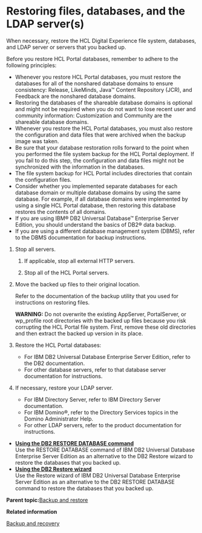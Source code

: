 # Restoring files, databases, and the LDAP server\(s\)

When necessary, restore the HCL Digital Experience file system, databases, and LDAP server or servers that you backed up.

Before you restore HCL Portal databases, remember to adhere to the following principles:

-   Whenever you restore HCL Portal databases, you must restore the databases for all of the nonshared database domains to ensure consistency: Release, LikeMinds, Java™ Content Repository \(JCR\), and Feedback are the nonshared database domains.
-   Restoring the databases of the shareable database domains is optional and might not be required when you do not want to lose recent user and community information: Customization and Community are the shareable database domains.
-   Whenever you restore the HCL Portal databases, you must also restore the configuration and data files that were archived when the backup image was taken.
-   Be sure that your database restoration rolls forward to the point when you performed the file system backup for the HCL Portal deployment. If you fail to do this step, the configuration and data files might not be synchronized with the information in the databases.
-   The file system backup for HCL Portal includes directories that contain the configuration files.
-   Consider whether you implemented separate databases for each database domain or multiple database domains by using the same database. For example, if all database domains were implemented by using a single HCL Portal database, then restoring this database restores the contents of all domains.
-   If you are using IBM® DB2 Universal Database™ Enterprise Server Edition, you should understand the basics of DB2® data backup.
-   If you are using a different database management system \(DBMS\), refer to the DBMS documentation for backup instructions.

1.  Stop all servers.

    1.  If applicable, stop all external HTTP servers.

    2.  Stop all of the HCL Portal servers.

2.  Move the backed up files to their original location.

    Refer to the documentation of the backup utility that you used for instructions on restoring files.

    **WARNING:** Do not overwrite the existing AppServer, PortalServer, or wp\_profile root directories with the backed up files because you risk corrupting the HCL Portal file system. First, remove these old directories and then extract the backed up version in its place.

3.  Restore the HCL Portal databases:

    -   For IBM DB2 Universal Database Enterprise Server Edition, refer to the DB2 documentation.
    -   For other database servers, refer to that database server documentation for instructions.
4.  If necessary, restore your LDAP server.

    -   For IBM Directory Server, refer to IBM Directory Server documentation.
    -   For IBM Domino®, refer to the Directory Services topics in the Domino Administrator Help.
    -   For other LDAP servers, refer to the product documentation for instructions.

-   **[Using the DB2 RESTORE DATABASE command](../admin-system/i_wadm_t_restr_db2_cmnd.md)**  
Use the RESTORE DATABASE command of IBM DB2 Universal Database Enterprise Server Edition as an alternative to the DB2 Restore wizard to restore the databases that you backed up.
-   **[Using the DB2 Restore wizard](../admin-system/i_wadm_t_restr_db2_wiz.md)**  
Use the Restore wizard of IBM DB2 Universal Database Enterprise Server Edition as an alternative to the DB2 RESTORE DATABASE command to restore the databases that you backed up.

**Parent topic:**[Backup and restore](../admin-system/i_wadm_c_bkup_restr_winlinux.md)

**Related information**  


[Backup and recovery](../plan/mig_plan_backup_and_recovery.md)

